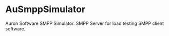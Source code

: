 # AuSmppSimulator
Auron Software SMPP Simulator. SMPP Server for load testing SMPP client software.
